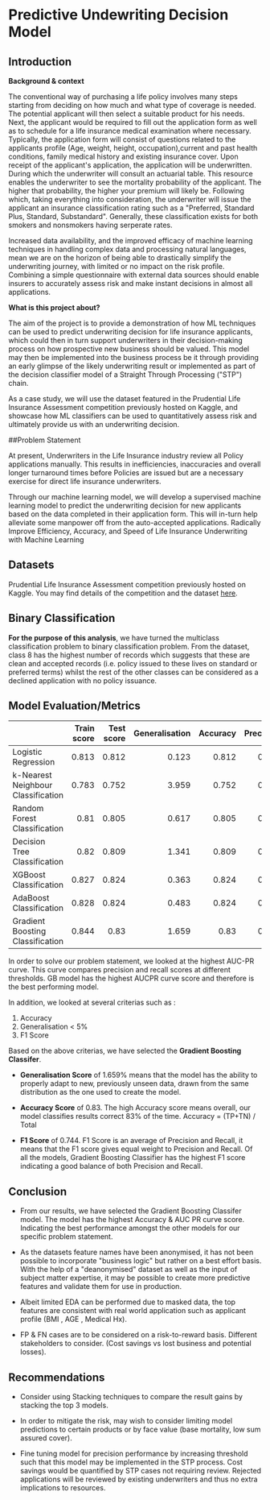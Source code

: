 # Predictive Undewriting Decision Model

## Introduction

**Background & context**

   The conventional way of purchasing a life policy involves many steps starting from deciding on how much and what type of coverage is needed. The potential applicant will then select a suitable product for his needs. Next, the applicant would be required to fill out the application form as well as to schedule for a life insurance medical examination where necessary. Typically, the application form will consist of questions related to the applicants profile (Age, weight, height, occupation),current and past health conditions, family medical history and existing insurance cover. Upon receipt of the applicant's application, the application will be underwritten. During which the underwriter will consult an actuarial table. This resource enables the underwriter to see the mortality probability of the applicant. The higher that probability, the higher your premium will likely be. Following which, taking everything into consideration, the underwriter will issue the applicant an insurance classification rating such as a "Preferred, Standard Plus, Standard, Substandard". Generally, these classification exists for both smokers and nonsmokers having serperate rates.

   Increased data availability, and the improved efficacy of machine learning techniques in handling complex data and processing natural languages, mean we are on the horizon of being able to drastically simplify the underwriting journey, with limited or no impact on the risk profile. Combining a simple questionnaire with external data sources should enable insurers to accurately assess risk and make instant decisions in almost all applications.
    
**What is this project about?**

   The aim of the project is to provide a demonstration of how ML techniques can be used to predict underwriting decision for life insurance applicants, which could then in turn support underwriters in their decision-making process on how prospective new business should be valued. This model may then be implemented into the business process be it through providing an early glimpse of the likely underwriting result or implemented as part of the decision classifier model of a Straight Through Processing ("STP") chain.
    
   As a case study, we will use the dataset featured in the Prudential Life Insurance Assessment competition previously hosted on Kaggle, and showcase how ML classifiers can be used to quantitatively assess risk and ultimately provide us with an underwriting decision.
   
##Problem Statement

At present, Underwriters in the Life Insurance industry review all Policy applications manually. This results in inefficiencies, inaccuracies and overall longer turnaround times before Policies are issued but are a necessary exercise for direct life insurance underwriters. 

Through our machine learning model, we will develop a supervised machine learning model to predict the underwriting decision for new applicants based on the data completed in their application form. This will in-turn help alleviate some manpower off from the auto-accepted applications. Radically Improve Efficiency, Accuracy, and Speed of Life Insurance Underwriting with Machine Learning

## Datasets
Prudential Life Insurance Assessment competition previously hosted on Kaggle. You may find details of the competition and the dataset [here](https://www.kaggle.com/competitions/prudential-life-insurance-assessment).


##	Binary Classification
**For the purpose of this analysis**, we have turned the multiclass classification problem to binary classification problem. From the dataset, class 8 has the highest number of records which suggests that these are clean and accepted records (i.e. policy issued to these lives on standard or preferred terms) whilst the rest of the other classes can be considered as a declined application with no policy issuance.

## Model Evaluation/Metrics
|                                    |   Train score |   Test score |   Generalisation |   Accuracy |   Precision |   Recall |   Specificity |    F1 |   ROC AUC |
|:-----------------------------------|--------------:|-------------:|-----------------:|-----------:|------------:|---------:|--------------:|------:|----------:|
| Logistic Regression                |         0.813 |        0.812 |            0.123 |      0.812 |       0.724 |    0.689 |         0.871 | 0.706 |    0.8828 |
| k-Nearest Neighbour Classification |         0.783 |        0.752 |            3.959 |      0.752 |       0.619 |    0.636 |         0.809 | 0.627 |    0.8158 |
| Random Forest Classification       |         0.81  |        0.805 |            0.617 |      0.805 |       0.758 |    0.598 |         0.907 | 0.669 |    0.8867 |
| Decision Tree Classification       |         0.82  |        0.809 |            1.341 |      0.809 |       0.688 |    0.766 |         0.83  | 0.725 |    0.8791 |
| XGBoost Classification             |         0.827 |        0.824 |            0.363 |      0.824 |       0.718 |    0.762 |         0.854 | 0.739 |    0.8991 |
| AdaBoost Classification            |         0.828 |        0.824 |            0.483 |      0.824 |       0.717 |    0.769 |         0.852 | 0.742 |    0.9003 |
| Gradient Boosting Classification   |         0.844 |        0.83  |            1.659 |      0.83  |       0.735 |    0.753 |         0.867 | 0.744 |    0.9054 |


In order to solve our problem statement, we looked at the highest AUC-PR curve. This curve compares precision and recall scores at different thresholds. GB model has the highest AUCPR curve score and therefore is the best performing model. 

In addition, we looked at several criterias such as :

1. Accuracy 
2. Generalisation < 5% 
3. F1 Score

Based on the above criterias, we have selected the **Gradient Boosting Classifer**.

- **Generalisation Score** of 1.659% means that the model has the ability to properly adapt to new, previously unseen data, drawn from the same distribution as the one used to create the model.

- **Accuracy Score** of 0.83. The high Accuracy score means overall, our model classifies results correct 83% of the time. Accuracy = (TP+TN) / Total 

- **F1 Score** of 0.744. F1 Score is an average of Precision and Recall, it means that the F1 score gives equal weight to Precision and Recall. Of all the models, Gradient Boosting Classifier has the highest F1 score indicating a good balance of both Precision and Recall. 

## Conclusion 
* From our results, we have selected the Gradient Boosting Classifer model. The  model has the highest Accuracy & AUC PR curve score. Indicating the best performance amongst the other models for our specific problem statement.
 
 
* As the datasets feature names have been anonymised, it has not been possible to incorporate "business logic" but rather on a best effort basis. With the help of a "deanonymised" dataset as well as the input of subject matter expertise, it may be possible to create more predictive features and validate them for use in production. 


* Albeit limited EDA can be performed due to masked data, the top features are consistent with real world application such as applicant profile (BMI , AGE , Medical Hx).


* FP & FN cases are to be considered on a risk-to-reward basis. Different stakeholders to consider. (Cost savings vs lost business and potential losses). 



## Recommendations
* Consider using  Stacking techniques to compare the result gains by stacking the top 3 models.


* In order to mitigate the risk, may wish to consider limiting model predictions to certain products or by face value (base mortality, low sum assured cover).


* Fine tuning model for precision performance by increasing threshold such that this model may be implemented in the STP process. Cost savings would be quantified by STP cases not requiring review. Rejected applications will be reviewed by existing underwriters and thus no extra implications to resources.



